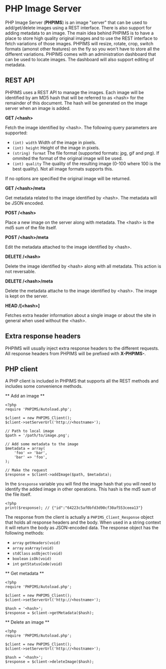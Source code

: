 PHP Image Server
================
PHP Image Server (**PHPIMS**) is an image "server" that can be used to add/get/delete images using a REST interface. There is also support for adding metadata to an image. The main idea behind PHPIMS is to have a place to store high quality original images and to use the REST interface to fetch variations of those images. PHPIMS will resize, rotate, crop, switch formats (amonst other features) on the fly so you won't have to store all the different variations. PHPIMS comes with an administration dashboard that can be used to locate images. The dashboard will also support editing of metadata.

REST API
--------
PHPIMS uses a REST API to manage the images. Each image will be identified by am MD5 hash that will be referred to as &lt;hash&gt; for the remainder of this document. The hash will be generated on the image server when an image is added.

**GET /&lt;hash&gt;**

Fetch the image identified by &lt;hash&gt;. The following query parameters are supported:

* `(int) width` Width of the image in pixels.
* `(int) height` Height of the image in pixels.
* `(string) format` The file format (supported formats: jpg, gif and png). If ommited the format of the original image will be used.
* `(int) quality` The quality of the resulting image (0-100 where 100 is the best quality). Not all image formats supports this.

If no options are specified the original image will be returned.

**GET /&lt;hash&gt;/meta**

Get metadata related to the image identified by &lt;hash&gt;. The metadata will be JSON encoded.

**POST /&lt;hash&gt;**

Place a new image on the server along with metadata. The &lt;hash&gt; is the md5 sum of the file itself.

**POST /&lt;hash&gt;/meta**

Edit the metadata attached to the image identified by &lt;hash&gt;.

**DELETE /&lt;hash&gt;**

Delete the image identified by &lt;hash&gt; along with all metadata. This action is not reversable.

**DELETE /&lt;hash&gt;/meta**

Delete the metadata attache to the image identified by &lt;hash&gt;. The image is kept on the server.

**HEAD /[&lt;hash&gt;]**

Fetches extra header information about a single image or about the site in general when used without the &lt;hash&gt;.

Extra response headers
-------------
PHPIMS will usually inject extra response headers to the different requests. All response headers from PHPIMS will be prefixed with **X-PHPIMS-**.

PHP client
----------
A PHP client is included in PHPIMS that supports all the REST methods and includes some convenience methods.

** Add an image **

    <?php
    require 'PHPIMS/Autoload.php';

    $client = new PHPIMS_Client();
    $client->setServerUrl('http://<hostname>');

    // Path to local image    
    $path = '/path/to/image.png';
    
    // Add some metadata to the image
    $metadata = array(
        'foo' => 'bar', 
        'bar' => 'foo',
    );
    
    // Make the request
    $response = $client->addImage($path, $metadata);
    
In the `$response` variable you will find the image hash that you will need to identify the added image in other operations. This hash is the md5 sum of the file itself. 

    <?php
    print($response); // {"id":"64223c5af0bfd3d90cf30af553ceea13"}
    
The response from the client is actually a `PHPIMS_Client_Response` object that holds all response headers and the body. When used in a string context it will return the body as JSON-encoded data. The response object has the following methods:

* `array` `getHeaders(void)`
* `array` `asArray(void)`
* `stdClass` `asObject(void)`
* `boolean` `isOk(void)`
* `int` `getStatusCode(void)`

** Get metadata **

    <?php
    require 'PHPIMS/Autoload.php';

    $client = new PHPIMS_Client();
    $client->setServerUrl('http://<hostname>');
    
    $hash = '<hash>';
    $response = $client->getMetadata($hash);

** Delete an image **

    <?php
    require 'PHPIMS/Autoload.php';

    $client = new PHPIMS_Client();
    $client->setServerUrl('http://<hostname>');
    
    $hash = '<hash>';
    $response = $client->deleteImage($hash);